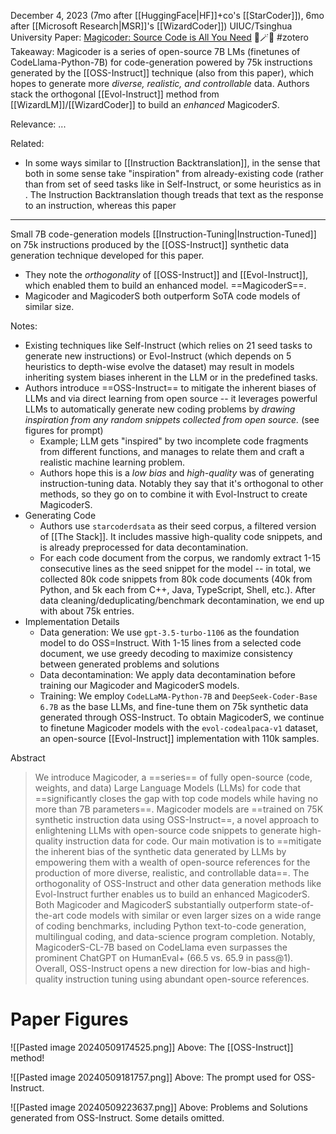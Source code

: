 December 4, 2023 (7mo after [[HuggingFace|HF]]+co's [[StarCoder]]), 6mo after [[Microsoft Research|MSR]]'s [[WizardCoder]])
UIUC/Tsinghua University
Paper: [Magicoder: Source Code is All You Need](https://arxiv.org/abs/2312.02120) 🎩🪄✨
#zotero 
Takeaway: Magicoder is a series of open-source 7B LMs (finetunes of CodeLlama-Python-7B) for code-generation powered by 75k instructions  generated by the [[OSS-Instruct]] technique (also from this paper), which hopes to generate more *diverse, realistic, and controllable* data. Authors stack the orthogonal [[Evol-Instruct]] method from [[WizardLM]]/[[WizardCoder]] to build an *enhanced* Magicoder$S$. 

Relevance: ...


Related:
- In some ways similar to [[Instruction Backtranslation]], in the sense that both in some sense take "inspiration" from already-existing code (rather than from set of seed tasks like in Self-Instruct, or some heuristics as in . The Instruction Backtranslation though treads that text as the response to an instruction, whereas this paper 
----

Small 7B code-generation models [[Instruction-Tuning|Instruction-Tuned]] on 75k instructions produced by the [[OSS-Instruct]] synthetic data generation technique developed for this paper.
- They note the *orthogonality* of [[OSS-Instruct]] and [[Evol-Instruct]], which enabled them to build an enhanced model. ==MagicoderS==.
- Magicoder and MagicoderS both outperform SoTA code models of similar size.

Notes:
- Existing techniques like Self-Instruct (which relies on 21 seed tasks to generate new instructions) or Evol-Instruct (which depends on 5 heuristics to depth-wise evolve the dataset) may result in models inheriting system biases inherent in the LLM or in the predefined tasks.
- Authors introduce ==OSS-Instruct== to mitigate the inherent biases of LLMs and via direct learning from open source -- it leverages powerful LLMs to automatically generate new coding problems by *drawing inspiration from any random snippets collected from open source.* (see figures for prompt)
	- Example; LLM gets "inspired" by two incomplete code fragments from different functions, and manages to relate them and craft a realistic machine learning problem.
	- Authors hope this is a *low bias* and *high-quality* was of generating instruction-tuning data. Notably they say that it's orthogonal to other methods, so they go on to combine it with Evol-Instruct to create MagicoderS.
- Generating Code
	- Authors use `starcoderdsata` as their seed corpus, a filtered version of [[The Stack]]. It includes massive high-quality code snippets, and is already preprocessed for data decontamination.
	- For each code document from the corpus, we randomly extract 1-15 consecutive lines as the seed snippet for the model -- in total, we collected 80k code snippets from 80k code documents (40k from Python, and 5k each from C++, Java, TypeScript, Shell, etc.). After data cleaning/deduplicating/benchmark decontamination, we end up with about 75k entries.
- Implementation Details
	- Data generation: We use `gpt-3.5-turbo-1106` as the foundation model to do OSS=Instruct. With 1-15 lines from a selected code document, we use greedy decoding to maximize consistency between generated problems and solutions
	- Data decontamination: We apply data decontamination before training our Magicoder and MagicoderS models.
	- Training: We employ `CodeLLaMA-Python-7B` and `DeepSeek-Coder-Base 6.7B` as the base LLMs, and fine-tune them on 75k synthetic data generated through OSS-Instruct. To obtain MagicoderS, we continue to finetune Magicoder models with the `evol-codealpaca-v1` dataset, an open-source [[Evol-Instruct]] implementation with 110k samples.


Abstract
> We introduce Magicoder, a ==series== of fully open-source (code, weights, and data) Large Language Models (LLMs) for code that ==significantly closes the gap with top code models while having no more than 7B parameters==. Magicoder models are ==trained on 75K synthetic instruction data using OSS-Instruct==, a novel approach to enlightening LLMs with open-source code snippets to generate high-quality instruction data for code. Our main motivation is to ==mitigate the inherent bias of the synthetic data generated by LLMs by empowering them with a wealth of open-source references for the production of more diverse, realistic, and controllable data==. The orthogonality of OSS-Instruct and other data generation methods like Evol-Instruct further enables us to build an enhanced MagicoderS. Both Magicoder and MagicoderS substantially outperform state-of-the-art code models with similar or even larger sizes on a wide range of coding benchmarks, including Python text-to-code generation, multilingual coding, and data-science program completion. Notably, MagicoderS-CL-7B based on CodeLlama even surpasses the prominent ChatGPT on HumanEval+ (66.5 vs. 65.9 in pass@1). Overall, OSS-Instruct opens a new direction for low-bias and high-quality instruction tuning using abundant open-source references.

# Paper Figures
![[Pasted image 20240509174525.png]]
Above: The [[OSS-Instruct]] method!

![[Pasted image 20240509181757.png]]
Above: The prompt used for OSS-Instruct. 

![[Pasted image 20240509223637.png]]
Above: Problems and Solutions generated from  OSS-Instruct. Some details omitted.